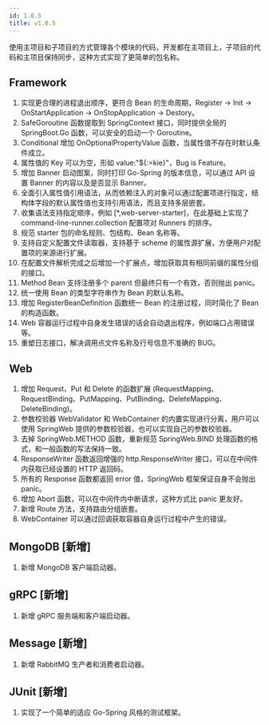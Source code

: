 ```yaml
---
id: 1.0.5
title: v1.0.5
---
```


使用主项目和子项目的方式管理各个模块的代码，开发都在主项目上，子项目的代码和主项目保持同步，这种方式实现了更简单的包名称。

## Framework

1. 实现更合理的进程退出顺序，更符合 Bean 的生命周期，Register -> Init -> OnStartApplication -> OnStopApplication -> Destory。
2. SafeGoroutine 函数提取到 SpringContext 接口，同时提供全局的 SpringBoot.Go 函数，可以安全的启动一个 Goroutine。
3. Conditional 增加 OnOptionalPropertyValue 函数，当属性值不存在时默认条件成立。
4. 属性值的 Key 可以为空，形如 value:"${:=kie}"，Bug is Feature。
5. 增加 Banner 启动图案，同时打印 Go-Spring 的版本信息，可以通过 API 设置 Banner 的内容以及是否显示 Banner。
6. 全面引入属性值引用语法，从而依赖注入的对象可以通过配置项进行指定，结构体字段的默认属性值也支持引用语法，而且支持多层嵌套。
7. 收集语法支持指定顺序，例如 [*,web-server-starter]，在此基础上实现了 command-line-runner.collection 配置项对 Runners 的排序。
8. 规范 starter 包的命名规则、包结构、Bean 名称等。
9. 支持自定义配置文件读取器，支持基于 scheme 的属性源扩展，方便用户对配置项的来源进行扩展。
10. 在配置文件解析完成之后增加一个扩展点，增加获取具有相同前缀的属性分组的接口。
11. Method Bean 支持注册多个 parent 但最终只有一个有效，否则抛出 panic。
12. 统一使用 Bean 的类型字符串作为 Bean 的默认名称。
13. 增加 RegisterBeanDefinition 函数统一 Bean 的注册过程，同时简化了 Bean 的构造函数。
14. Web 容器运行过程中自身发生错误的话会自动退出程序，例如端口占用错误等。
15. 重塑日志接口，解决调用点文件名称及行号信息不准确的 BUG。

## Web

1. 增加 Request、Put 和 Delete 的函数扩展 (RequestMapping、RequestBinding、PutMapping、PutBinding、DeleteMapping、DeleteBinding)。
2. 参数校验器 WebValidator 和 WebContainer 的内置实现进行分离，用户可以使用 SpringWeb 提供的参数校验器，也可以实现自己的参数校验器。
3. 去掉 SpringWeb.METHOD 函数，重新规范 SpringWeb.BIND 处理函数的格式，和一般函数的写法保持一致。
4. ResponseWriter 函数返回增强的 http.ResponseWriter 接口，可以在中间件内获取已经设置的 HTTP 返回码。
5. 所有的 Response 函数都返回 error 值，SpringWeb 框架保证自身不会抛出 panic。
6. 增加 Abort 函数，可以在中间件内中断请求，这种方式比 panic 更友好。
7. 新增 Route 方法，支持路由分组嵌套。
8. WebContainer 可以通过回调获取容器自身运行过程中产生的错误。

## MongoDB [新增]

1. 新增 MongoDB 客户端启动器。

## gRPC [新增]

1. 新增 gRPC 服务端和客户端启动器。

## Message [新增]

1. 新增 RabbitMQ 生产者和消费者启动器。

## JUnit [新增]

1. 实现了一个简单的适应 Go-Spring 风格的测试框架。